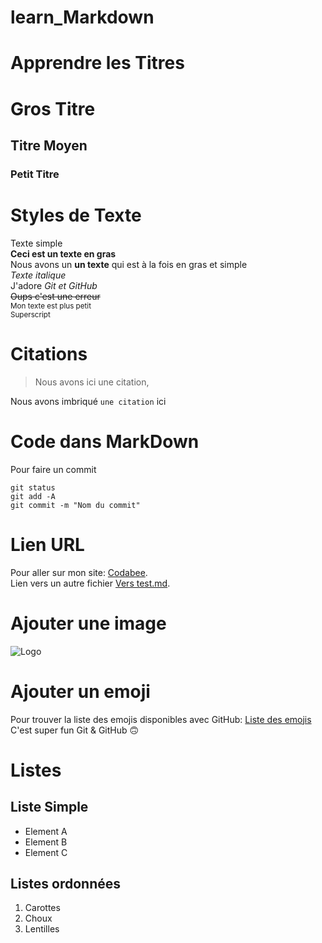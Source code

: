 # learn_Markdown

# Apprendre les Titres
# Gros Titre
## Titre Moyen
### Petit Titre

# Styles de Texte
Texte simple  
**Ceci est un texte en gras**  
Nous avons un __un texte__ qui est à la fois en gras et simple  
*Texte italique*  
J'adore *Git et GitHub*  
~~Oups c'est une erreur~~  
<sub>Mon texte est plus petit</sub>  
<sup>Superscript</sup>  
  
# Citations
> Nous avons ici une citation,  
  
Nous avons imbriqué `une citation` ici
  
# Code dans MarkDown  

Pour faire un commit  

```
git status  
git add -A  
git commit -m "Nom du commit"  
```

# Lien URL  

Pour aller sur mon site: [Codabee](https://www.codabee.com).  
Lien vers un autre fichier [Vers test.md](test.md).  

# Ajouter une image  

![Logo](https://th.bing.com/th/id/OIP.kEvBwfvauS3w0ZjJtAt4mAHaEK?pid=ImgDet&rs=1)  

# Ajouter un emoji  

Pour trouver la liste des emojis disponibles avec GitHub: [Liste des emojis](https://github.com/ikatyang/emoji-cheat-sheet/blob/master/README.md)  
C'est super fun Git & GitHub :upside_down_face:  

# Listes  

## Liste Simple  
* Element A  
* Element B  
* Element C  

## Listes ordonnées  
1. Carottes  
2. Choux  
3. Lentilles  


